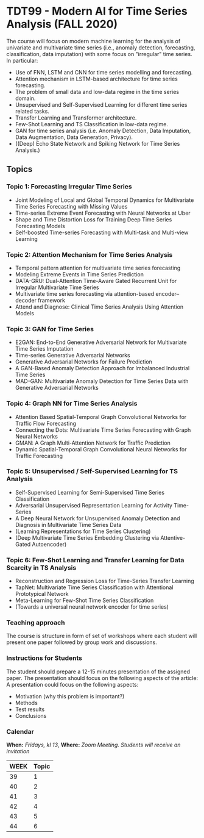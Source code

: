 # TDT99 - Modern AI for Time Series Analysis (FALL 2020)

The course will focus on modern machine learning for the analysis of univariate and multivariate time series (i.e., anomaly detection, forecasting, classification, data imputation) with some focus on "irregular" time series. In particular:

- Use of FNN, LSTM and CNN for time series modelling and forecasting.
- Attention mechanism in LSTM-based architecture for time series forecasting.
- The problem of small data and low-data regime in the time series domain.
- Unsupervised and Self-Supervised Learning for different time series related tasks.
- Transfer Learning and Transformer architecture.
- Few-Shot Learning and TS Classification in low-data regime.
- GAN for time series analysis (i.e. Anomaly Detection, Data Imputation, Data Augmentation, Data Generation, Privacy).
- ((Deep) Echo State Network and Spiking Network for Time Series Analysis.)

## Topics

### Topic 1: Forecasting Irregular Time Series
- Joint Modeling of Local and Global Temporal Dynamics for Multivariate Time Series Forecasting with Missing Values
- Time-series Extreme Event Forecasting with Neural Networks at Uber
- Shape and Time Distortion Loss for Training Deep Time Series Forecasting Models
- Self-boosted Time-series Forecasting with Multi-task and Multi-view Learning

### Topic 2: Attention Mechanism for Time Series Analysis
- Temporal pattern attention for multivariate time series forecasting
- Modeling Extreme Events in Time Series Prediction
- DATA-GRU: Dual-Attention Time-Aware Gated Recurrent Unit for Irregular Multivariate Time Series
- Multivariate time series forecasting via attention-based encoder–decoder framework
- Attend and Diagnose: Clinical Time Series Analysis Using Attention Models

### Topic 3: GAN for Time Series
- E2GAN: End-to-End Generative Adversarial Network for Multivariate Time Series Imputation
- Time-series Generative Adversarial Networks 
- Generative Adversarial Networks for Failure Prediction
- A GAN-Based Anomaly Detection Approach for Imbalanced Industrial Time Series
- MAD-GAN: Multivariate Anomaly Detection for Time Series Data with Generative Adversarial Networks

### Topic 4: Graph NN for Time Series Analysis
- Attention Based Spatial-Temporal Graph Convolutional Networks for Traffic Flow Forecasting
- Connecting the Dots: Multivariate Time Series Forecasting with Graph Neural Networks
- GMAN: A Graph Multi-Attention Network for Traffic Prediction
- Dynamic Spatial-Temporal Graph Convolutional Neural Networks for Traffic Forecasting

### Topic 5: Unsupervised / Self-Supervised Learning for TS Analysis
- Self-Supervised Learning for Semi-Supervised Time Series Classification
- Adversarial Unsupervised Representation Learning for Activity Time-Series
- A Deep Neural Network for Unsupervised Anomaly Detection and Diagnosis in Multivariate Time Series Data
- (Learning Representations for Time Series Clustering)
- (Deep Multivariate Time Series Embedding Clustering via Attentive-Gated Autoencoder)

### Topic 6: Few-Shot Learning and Transfer Learning for Data Scarcity in TS Analysis
- Reconstruction and Regression Loss for Time-Series Transfer Learning
- TapNet: Multivariate Time Series Classification with Attentional Prototypical Network
- Meta-Learning for Few-Shot Time Series Classification
- (Towards a universal neural network encoder for time series)

### Teaching approach
The course is structure in form of set of workshops where each student will present one paper followed by group work and discussions.

### Instructions for Students
The student should prepare a 12-15 minutes presentation of the assigned paper. The presentation should focus on the following aspects of the article:
A presentation could focus on the following aspects:
- Motivation (why this problem is important?)
- Methods
- Test results
- Conclusions

### Calendar

**When:** *Fridays, kl 13*, **Where:** *Zoom Meeting. Students will receive an invitation*

| WEEK | Topic | 
|:----------|:----------|
| 39       | 1 |
| 40       | 2 |
| 41       | 3 |
| 42       | 4 |
| 43       | 5 |
| 44       | 6 |


